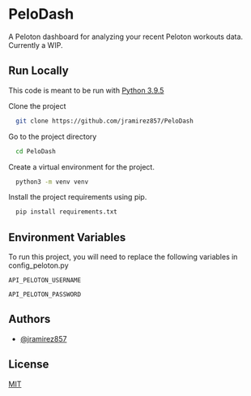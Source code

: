 
# PeloDash

A Peloton dashboard for analyzing your recent Peloton workouts data. Currently a WIP.


## Run Locally
This code is meant to be run with [Python 3.9.5](https://www.python.org/downloads/release/python-395/)

Clone the project

```bash
  git clone https://github.com/jramirez857/PeloDash
```

Go to the project directory

```bash
  cd PeloDash
```
Create a virtual environment for the project.

```bash
  python3 -m venv venv
```

Install the project requirements using pip.

```bash 
  pip install requirements.txt
```
    
  
## Environment Variables

To run this project, you will need to replace the following variables in config_peloton.py

`API_PELOTON_USERNAME`

`API_PELOTON_PASSWORD`

  
## Authors

- [@jramirez857](https://github.com/jramirez857)

  
## License

[MIT](https://choosealicense.com/licenses/mit/)

  